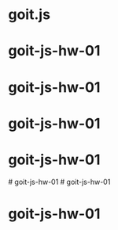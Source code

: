 # goit.js
 
# goit-js-hw-01
# goit-js-hw-01
# goit-js-hw-01
# goit-js-hw-01
#   g o i t - j s - h w - 0 1  
 # goit-js-hw-01
# goit-js-hw-01

